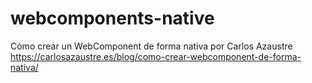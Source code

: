# webcomponents-native

Cómo crear un WebComponent de forma nativa por Carlos Azaustre
https://carlosazaustre.es/blog/como-crear-webcomponent-de-forma-nativa/
